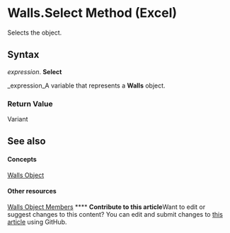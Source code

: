 
# Walls.Select Method (Excel)

Selects the object.


## Syntax

 _expression_. **Select**

 _expression_A variable that represents a  **Walls** object.


### Return Value

Variant


## See also


#### Concepts


 [Walls Object](9c6f0c5b-dbb8-7d71-44b7-29987e750cd3.md)
#### Other resources


 [Walls Object Members](1361366d-6831-3d5c-8b6e-474b1c9d3119.md)
****   **Contribute to this article**Want to edit or suggest changes to this content? You can edit and submit changes to  [this article](https://github.com/jhershey00/VBA_Excel_Test/OpenXMLCon/articles/4851d3e4-b119-8c40-47f6-60d21766ffb1.md) using GitHub.

